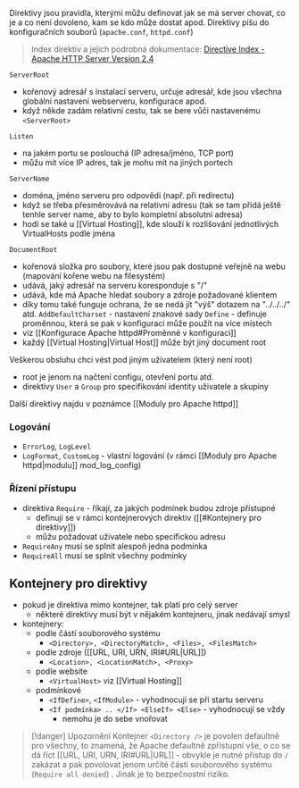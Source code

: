 Direktivy jsou pravidla, kterými můžu definovat jak se má server chovat, co je a co není dovoleno, kam se kdo může dostat apod. Direktivy píšu do konfiguračních souborů (`apache.conf`, `httpd.conf`)

> Index direktiv a jejich podrobná dokumentace: [Directive Index - Apache HTTP Server Version 2.4](https://httpd.apache.org/docs/current/mod/directives.html)

`ServerRoot`
- kořenový adresář s instalací serveru, určuje adresář, kde jsou všechna globální nastavení webserveru, konfigurace apod.
- když někde zadám relativní cestu, tak se bere vůči nastavenému `<ServerRoot>`

`Listen`
- na jakém portu se poslouchá (IP adresa/jméno, TCP port)
- můžu mít více IP adres, tak je mohu mít na jiných portech

`ServerName`
- doména, jméno serveru pro odpovědi (např. při redirectu)
- když se třeba přesměrovává na relativní adresu (tak se tam přidá ještě tenhle server name, aby to bylo kompletní absolutní adresa)
- hodí se také u [[Virtual Hosting]], kde slouží k rozlišování jednotlivých VirtualHosts podle jména

`DocumentRoot`
- kořenová složka pro soubory, které jsou pak dostupné veřejně na webu (mapování kořene webu na filesystém)
- udává, jaký adresář na serveru koresponduje s "/"
- udává, kde má Apache hledat soubory a zdroje požadované klientem
- díky tomu také funguje ochrana, že se nedá jít "výš" dotazem na "../../../" atd.
`AddDefaultCharset` - nastavení znakové sady
`Define` - definuje proměnnou, která se pak v konfiguraci může použít na více místech
- viz [[Konfigurace Apache httpd#Proměnné v konfiguraci]]
- každý [[Virtual Hosting|Virtual Host]] může být jiný document root

Veškerou obsluhu chci vést pod jiným uživatelem (který není root)
- root je jenom na načtení configu, otevření portu atd.
- direktivy `User` a `Group` pro specifikování identity uživatele a skupiny

Další direktivy najdu v poznámce [[Moduly pro Apache httpd]]
### Logování
- `ErrorLog`, `LogLevel`
- `LogFormat`, `CustomLog` - vlastní logování (v rámci [[Moduly pro Apache httpd|modulu]] mod_log_config)
### Řízení přístupu
- direktiva `Require` - říkají, za jakých podmínek budou zdroje přístupné
	- definují se v rámci kontejnerových direktiv ([[#Kontejnery pro direktivy]])
	- můžu požadovat uživatele nebo specifickou adresu
- `RequireAny` musí se splnit alespoň jedna podmínka
- `RequireAll` musí se splnit všechny podmínky
## Kontejnery pro direktivy
- pokud je direktiva mimo kontejner, tak platí pro celý server
	- některé direktivy musí být v nějakém kontejneru, jinak nedávají smysl
- kontejnery:
	- podle částí souborového systému
		- `<Directory>, <DirectoryMatch>, <Files>, <FilesMatch>`
	- podle zdroje ([[URL, URI, URN, IRI#URL|URL]])
		- `<Location>, <LocationMatch>, <Proxy>`
	- podle website
		- `<VirtualHost>` viz [[Virtual Hosting]]
	- podmínkové
		- `<IfDefine>`, `<IfModule>` - vyhodnocují se při startu serveru
		- `<If podmínka> .. </If> <ElseIf> <Else>` - vyhodnocují se vždy
			- nemohu je do sebe vnořovat

> [!danger] Upozornění
> Kontejner `<Directory />` je povolen defaultně pro všechny, to znamená, že Apache defaultně zpřístupní vše, o co se dá říct [[URL, URI, URN, IRI#URL|URL]] - obvykle je nutné přístup do `/` zakázat a pak povolovat jenom určité části souborového systému (`Require all denied`) . Jinak je to bezpečnostní riziko.







